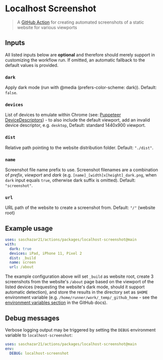 # Localhost Screenshot

> A [GitHub Action](https://docs.github.com/en/actions) for creating automated screenshots of a static website for various viewports

## Inputs

All listed inputs below are **optional** and therefore should merely support in customizing the workflow run. If omitted, an automatic fallback to the default values is provided.

### `dark`

Apply dark mode (run with @media (prefers-color-scheme: dark)). Default: `false`.

### `devices`

List of devices to emulate within Chrome (see: [Puppeteer DeviceDescriptors](https://bit.ly/3n0EmMe)) - to also include the default viewport, add an invalid device descriptor, e.g. `desktop`, Default: standard 1440x900 viewport.

### `dist`

Relative path pointing to the website distribution folder. Default: `"./dist"`.

### `name`

Screenshot file name prefix to use. Screenshot filenames are a combination of _prefix_, _viewport_ and _dark_ (e.g. `[name]_[width]x[height]_dark.png`, when `dark` input equals `true`, otherwise dark suffix is omitted). Default: `"screenshot"`.

### `url`

URL path of the website to create a screenshot from. Default: `"/"` (website root)

## Example usage

```yml
uses: saschazar21/actions/packages/localhost-screenshot@main
with:
  dark: true
  devices: iPad, iPhone 11, Pixel 2
  dist: _build
  name: screen
  url: /about
```

The example configuration above will set `_build` as website root, create 3 screenshots from the website's `/about` page based on the viewport of the listed devices (requesting the website's dark mode, should it support automatic detection), and store the results in the directory set as `$HOME` environment variable (e.g. `/home/runner/work/_temp/_github_home` - see the [environment variables section](https://docs.github.com/en/actions/reference/environment-variables#default-environment-variables) in the GitHub docs).

## Debug messages

Verbose logging output may be triggered by setting the `DEBUG` environment variable to `localhost-screenshot`:

```yml
uses: saschazar21/actions/packages/localhost-screenshot@main
env:
  DEBUG: localhost-screenshot
```
